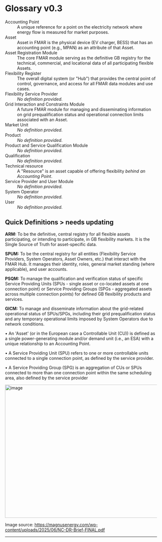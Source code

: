 # Glossary v0.3

<dl>
  <dt>Accounting Point</dt>
  <dd>A unique reference for a point on the electricity network where energy flow is measured for market purposes.</dd>

  <dt>Asset</dt>
  <dd>Asset in FMAR is the physical device (EV charger, BESS) that has an accounting point (e.g., MPAN) as an attribute of that Asset.</dd>

  <dt>Asset Registration Module</dt>
  <dd>The core FMAR module serving as the definitive GB registry for the technical, commercial, and locational data of all participating flexible Assets.</dd>

  <dt>Flexibility Register</dt>
  <dd>The overall digital system (or "Hub") that provides the central point of control, governance, and access for all FMAR data modules and use cases.</dd>

  <dt>Flexibility Service Provider</dt>
  <dd><em>No definition provided.</em></dd>

  <dt>Grid Interaction and Constraints Module</dt>
  <dd>A future FMAR module for managing and disseminating information on grid prequalification status and operational connection limits associated with an Asset.</dd>

  <dt>Market Unit</dt>
  <dd><em>No definition provided.</em></dd>
  
  <dt>Product</dt>
  <dd><em>No definition provided.</em></dd>

  <dt>Product and Service Qualification Module</dt>
  <dd><em>No definition provided.</em></dd>

  <dt>Qualification</dt>
  <dd><em>No definition provided.</em></dd>

  <dt>Technical resource</dt>
  <dd>A "Resource" is an asset capable of offering flexibility <em>behind an Accounting Point</em>.</dd>

  <dt>Service Provider and User Module</dt>
  <dd><em>No definition provided.</em></dd>

  <dt>System Operator</dt>
  <dd><em>No definition provided.</em></dd>

  <dt>User</dt>
  <dd><em>No definition provided.</em></dd>
</dl>

## Quick Definitions > needs updating


**ARM:** To be the definitive, central registry for all flexible assets participating, or intending to participate, in GB flexibility markets. It is the Single Source of Truth for asset-specific data.

**SPUM:** To be the central registry for all entities (Flexibility Service Providers, System Operators, Asset Owners, etc.) that interact with the FMAR Hub. It manages their identity, roles, general market standing (where applicable), and user accounts. 

**PSQM:** To manage the qualification and verification status of specific Service Providing Units (SPUs - single asset or co-located assets at one connection point) or Service Providing Groups (SPGs - aggregated assets across multiple connection points) for defined GB flexibility products and services.

**GICM:** To manage and disseminate information about the grid-related operational status of SPUs/SPGs, including their grid prequalification status and any temporary operational limits imposed by System Operators due to network conditions.


• An 'Asset' (or in the European case a Controllable Unit (CU)) is defined as a single power-generating module and/or demand unit (i.e., an ESA) with a unique relationship to an Accounting Point.

• A Service Providing Unit (SPU) refers to one or more controllable units connected to a single
connection point, as defined by the service provider.

• A Service Providing Group (SPG) is an aggregation of CUs or SPUs connected to more than one
connection point within the same scheduling area, also defined by the service provider

<img width="969" height="440" alt="image" src="https://github.com/user-attachments/assets/b858a238-da34-4b64-95e5-b3890c1714ed" />

Image source: https://magnusenergy.com/wp-content/uploads/2025/06/NC-DR-Brief-FINAL.pdf

---
